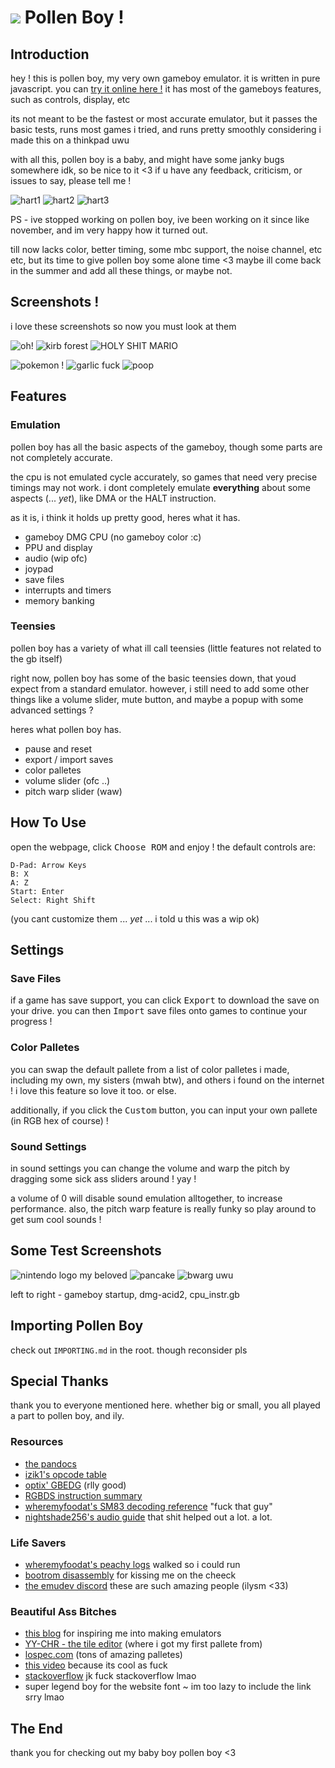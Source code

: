 # <img src='https://github.com/nectarboy/gameboy/blob/main/docs/logo_small.png?raw=true'> Pollen Boy !

## Introduction
hey ! this is pollen boy, my very own gameboy emulator. it is written in pure javascript.
you can [try it online here !](https://nectarboy.github.io/gameboy)
it has most of the gameboys features, such as controls, display, etc

its not meant to be the fastest or most accurate emulator,
but it passes the basic tests, runs most games i tried,
and runs pretty smoothly considering i made this on a thinkpad uwu

with all this, pollen boy is a baby, and might have some janky bugs somewhere idk,
so be nice to it <3
if u have any feedback, criticism, or issues to say, please tell me !

![hart1](https://github.com/nectarboy/gameboy/blob/main/docs/logo_love.png?raw=true)
![hart2](https://github.com/nectarboy/gameboy/blob/main/docs/logo_love.png?raw=true)
![hart3](https://github.com/nectarboy/gameboy/blob/main/docs/logo_love.png?raw=true)

PS - ive stopped working on pollen boy, ive been working on it since like november,
and im very happy how it turned out.

till now lacks color, better timing, some mbc support, the noise channel, etc etc,
but its time to give pollen boy some alone time <3
maybe ill come back in the summer and add all these things, or maybe not.

## Screenshots !
i love these screenshots so now you must look at them

![oh!](https://github.com/nectarboy/gameboy/blob/main/docs/demos/oh.png?raw=true)
![kirb forest](https://github.com/nectarboy/gameboy/blob/main/docs/kirby/forest.png?raw=true)
![HOLY SHIT MARIO](https://github.com/nectarboy/gameboy/blob/main/docs/marioland2/idk.png?raw=true)

![pokemon !](https://github.com/nectarboy/gameboy/blob/main/docs/pokemonblue/blue.png?raw=true)
![garlic fuck](https://github.com/nectarboy/gameboy/blob/main/docs/wario/save.png?raw=true)
![poop](https://github.com/nectarboy/gameboy/blob/main/docs/pokemonblue/poopboob.png?raw=true)

## Features
### Emulation
pollen boy has all the basic aspects of the gameboy, though some parts are not completely accurate.

the cpu is not emulated cycle accurately, so games that need very precise timings may not work.
i dont completely emulate **everything** about some aspects (... *yet*), like DMA or the HALT instruction.

as it is, i think it holds up pretty good, heres what it has.
- gameboy DMG CPU (no gameboy color :c)
- PPU and display
- audio (wip ofc)
- joypad
- save files
- interrupts and timers
- memory banking

### Teensies
pollen boy has a variety of what ill call teensies (little features not related to the gb itself)

right now, pollen boy has some of the basic teensies down, that youd expect from a standard emulator.
however, i still need to add some other things like a volume slider, mute button,
and maybe a popup with some advanced settings ?

heres what pollen boy has.
- pause and reset
- export / import saves
- color palletes
- volume slider (ofc ..)
- pitch warp slider (waw)

## How To Use
open the webpage, click <kbd>Choose ROM</kbd> and enjoy !
the default controls are:
```
D-Pad: Arrow Keys
B: X
A: Z
Start: Enter
Select: Right Shift
```
(you cant customize them ... *yet* ... i told u this was a wip ok)

## Settings
### Save Files
if a game has save support, you can click <kbd>Export</kbd> to download the save on your drive.
you can then <kbd>Import</kbd> save files onto games to continue your progress !

### Color Palletes
you can swap the default pallete from a list of color palletes i made, including my own, my sisters (mwah btw), and others i found on the internet ! i love this feature so love it too. or else.

additionally, if you click the <kbd>Custom</kbd> button, you can input your own pallete (in RGB hex of course) !

### Sound Settings
in sound settings you can change the volume and warp the pitch by dragging some sick ass sliders around ! yay !

a volume of 0 will disable sound emulation alltogether, to increase performance. also, the pitch warp feature is really funky so play around to get sum cool sounds !

## Some Test Screenshots
![nintendo logo my beloved](https://github.com/nectarboy/gameboy/blob/main/docs/bootrom.png?raw=true 'Nintendo® !!')
![pancake](https://github.com/nectarboy/gameboy/blob/main/docs/dmg-acid/10.png?raw=true 'pancake')
![bwarg uwu](https://github.com/nectarboy/gameboy/blob/main/docs/blargg/pass.png?raw=true 'ok.')

left to right - gameboy startup, dmg-acid2, cpu_instr.gb

## Importing Pollen Boy
check out `IMPORTING.md` in the root. though reconsider pls

## Special Thanks
thank you to everyone mentioned here. whether big or small, you all played a part to pollen boy, and ily.

### Resources 
- [the pandocs](https://gbdev.github.io/pandocs/)
- [izik1's opcode table](https://izik1.github.io/gbops/)
- [optix' GBEDG](https://hacktix.github.io/GBEDG/) (rlly good)
- [RGBDS instruction summary](https://rgbds.gbdev.io/docs/v0.4.1/gbz80.7)
- [wheremyfoodat's SM83 decoding reference](https://cdn.discordapp.com/attachments/465586075830845475/742438340078469150/SM83_decoding.pdf) "fuck that guy"
- [nightshade256's audio guide](https://nightshade256.github.io/2021/03/27/gb-sound-emulation.html) that shit helped out a lot. a lot.

### Life Savers
- [wheremyfoodat's peachy logs](https://github.com/wheremyfoodat/Gameboy-logs) walked so i could run
- [bootrom disassembly](https://gbdev.gg8.se/wiki/articles/Gameboy_Bootstrap_ROM) for kissing me on the cheeck
- [the emudev discord](https://discord.gg/dkmJAes) these are such amazing people (ilysm <33)

### Beautiful Ass Bitches
- [this blog](https://blog.rekawek.eu/2017/02/09/coffee-gb/) for inspiring me into making emulators
- [YY-CHR - the tile editor](https://w.atwiki.jp/yychr/) (where i got my first pallete from)
- [lospec.com](https://lospec.com/) (tons of amazing palletes)
- [this video](https://www.youtube.com/watch?v=RyjL-hckDt0&ab_channel=ParkerSimmonsAnimation) because its cool as fuck
- [stackoverflow](https://www.youtube.com/watch?v=D6qEOSc1jJc&ab_channel=LilCoop-Topic) jk fuck stackoverflow lmao
- super legend boy for the website font ~ im too lazy to include the link srry lmao

## The End
thank you for checking out my baby boy pollen boy <3
